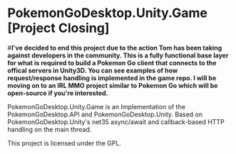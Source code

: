# PokemonGoDesktop.Unity.Game [Project Closing]

#**I've decided to end this project due to the action Tom has been taking against developers in the community. This is a fully functional base layer for what is required to build a Pokemon Go client that connects to the offical servers in Unity3D. You can see examples of how request/response handling is implemented in the game repo. I will be moving on to an IRL MMO project similar to Pokemon Go which will be open-source if you're interested.**

PokemonGoDesktop.Unity.Game is an Implementation of the PokemonGoDesktop.API and PokemonGoDesktop.Unity. Based on PokemonGoDesktop.Unity's net35 async/await and callback-based HTTP handling on the main thread.

This project is licensed under the GPL.
